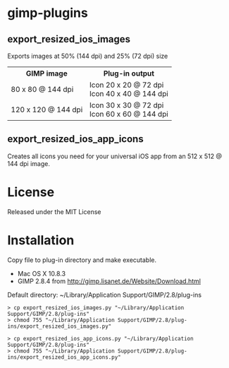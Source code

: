gimp-plugins
============

export_resized_ios_images
-------------------------

Exports images at 50% (144 dpi) and 25% (72 dpi) size

<table>
  <tr><th>GIMP image</th><th>Plug-in output</th></tr>
  <tr>
    <td>80 x 80 @ 144 dpi</td>
    <td>Icon 20 x 20 @ 72 dpi<br>Icon 40 x 40 @ 144 dpi</td>
  </tr>
  <tr>
    <td>120 x 120 @ 144 dpi</td>
    <td>Icon 30 x 30 @ 72 dpi<br>Icon 60 x 60 @ 144 dpi</td>
  </tr>
</table>

export_resized_ios_app_icons
----------------------------

Creates all icons you need for your universal iOS app from an
512 x 512 @ 144 dpi image.

License
=======

Released under the MIT License

Installation
============

Copy file to plug-in directory and make executable.

* Mac OS X 10.8.3
* GIMP 2.8.4 from http://gimp.lisanet.de/Website/Download.html

Default directory: ~/Library/Application Support/GIMP/2.8/plug-ins

    > cp export_resized_ios_images.py "~/Library/Application Support/GIMP/2.8/plug-ins"
    > chmod 755 "~/Library/Application Support/GIMP/2.8/plug-ins/export_resized_ios_images.py"
    
    > cp export_resized_ios_app_icons.py "~/Library/Application Support/GIMP/2.8/plug-ins"
    > chmod 755 "~/Library/Application Support/GIMP/2.8/plug-ins/export_resized_ios_app_icons.py"
